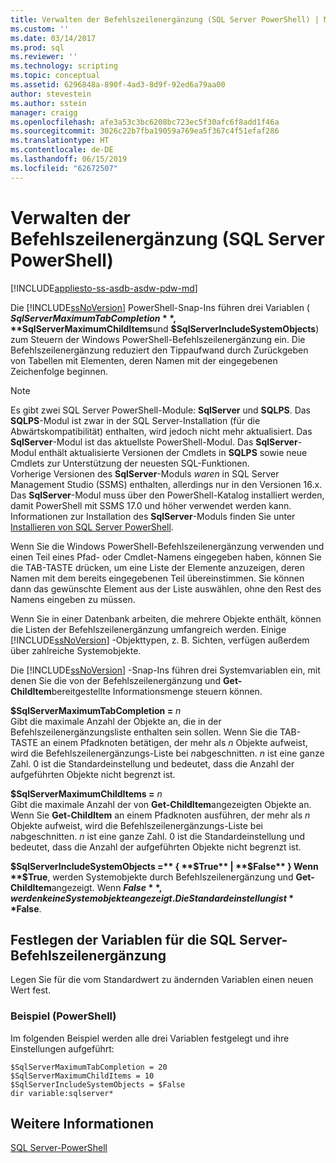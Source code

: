 ```yaml
---
title: Verwalten der Befehlszeilenergänzung (SQL Server PowerShell) | Microsoft-Dokumentation
ms.custom: ''
ms.date: 03/14/2017
ms.prod: sql
ms.reviewer: ''
ms.technology: scripting
ms.topic: conceptual
ms.assetid: 6296848a-890f-4ad3-8d9f-92ed6a79aa00
author: stevestein
ms.author: sstein
manager: craigg
ms.openlocfilehash: afe3a53c3bc6208bc723ec5f30afc6f8add1f46a
ms.sourcegitcommit: 3026c22b7fba19059a769ea5f367c4f51efaf286
ms.translationtype: HT
ms.contentlocale: de-DE
ms.lasthandoff: 06/15/2019
ms.locfileid: "62672507"
---
```

# <a name="manage-tab-completion-sql-server-powershell"></a>Verwalten der Befehlszeilenergänzung (SQL Server PowerShell)
[!INCLUDE[appliesto-ss-asdb-asdw-pdw-md](../includes/appliesto-ss-asdb-asdw-pdw-md.md)]


Die [!INCLUDE[ssNoVersion](../includes/ssnoversion-md.md)] PowerShell-Snap-Ins führen drei Variablen ( **$SqlServerMaximumTabCompletion**, **$SqlServerMaximumChildItems**und **$SqlServerIncludeSystemObjects**) zum Steuern der Windows PowerShell-Befehlszeilenergänzung ein. Die Befehlszeilenergänzung reduziert den Tippaufwand durch Zurückgeben von Tabellen mit Elementen, deren Namen mit der eingegebenen Zeichenfolge beginnen.  

> [!NOTE]
> Es gibt zwei SQL Server PowerShell-Module: **SqlServer** und **SQLPS**. Das **SQLPS**-Modul ist zwar in der SQL Server-Installation (für die Abwärtskompatibilität) enthalten, wird jedoch nicht mehr aktualisiert. Das **SqlServer**-Modul ist das aktuellste PowerShell-Modul. Das **SqlServer**-Modul enthält aktualisierte Versionen der Cmdlets in **SQLPS** sowie neue Cmdlets zur Unterstützung der neuesten SQL-Funktionen.  
> Vorherige Versionen des **SqlServer**-Moduls *waren* in SQL Server Management Studio (SSMS) enthalten, allerdings nur in den Versionen 16.x. Das **SqlServer**-Modul muss über den PowerShell-Katalog installiert werden, damit PowerShell mit SSMS 17.0 und höher verwendet werden kann.
> Informationen zur Installation des **SqlServer**-Moduls finden Sie unter [Installieren von SQL Server PowerShell](download-sql-server-ps-module.md).
  
Wenn Sie die Windows PowerShell-Befehlszeilenergänzung verwenden und einen Teil eines Pfad- oder Cmdlet-Namens eingegeben haben, können Sie die TAB-TASTE drücken, um eine Liste der Elemente anzuzeigen, deren Namen mit dem bereits eingegebenen Teil übereinstimmen. Sie können dann das gewünschte Element aus der Liste auswählen, ohne den Rest des Namens eingeben zu müssen.  
  
Wenn Sie in einer Datenbank arbeiten, die mehrere Objekte enthält, können die Listen der Befehlszeilenergänzung umfangreich werden. Einige [!INCLUDE[ssNoVersion](../includes/ssnoversion-md.md)] -Objekttypen, z. B. Sichten, verfügen außerdem über zahlreiche Systemobjekte.  
  
Die [!INCLUDE[ssNoVersion](../includes/ssnoversion-md.md)] -Snap-Ins führen drei Systemvariablen ein, mit denen Sie die von der Befehlszeilenergänzung und **Get-ChildItem**bereitgestellte Informationsmenge steuern können.  
  
 **$SqlServerMaximumTabCompletion =** *n*  
 Gibt die maximale Anzahl der Objekte an, die in der Befehlszeilenergänzungsliste enthalten sein sollen. Wenn Sie die TAB-TASTE an einem Pfadknoten betätigen, der mehr als *n* Objekte aufweist, wird die Befehlszeilenergänzungs-Liste bei *n*abgeschnitten. *n* ist eine ganze Zahl. 0 ist die Standardeinstellung und bedeutet, dass die Anzahl der aufgeführten Objekte nicht begrenzt ist.  
  
 **$SqlServerMaximumChildItems =** *n*  
 Gibt die maximale Anzahl der von **Get-ChildItem**angezeigten Objekte an. Wenn Sie **Get-ChildItem** an einem Pfadknoten ausführen, der mehr als *n* Objekte aufweist, wird die Befehlszeilenergänzungs-Liste bei *n*abgeschnitten. *n* ist eine ganze Zahl. 0 ist die Standardeinstellung und bedeutet, dass die Anzahl der aufgeführten Objekte nicht begrenzt ist.  
  
 **$SqlServerIncludeSystemObjects =** { **$True** |  **$False** }  
 Wenn **$True**, werden Systemobjekte durch Befehlszeilenergänzung und **Get-ChildItem**angezeigt. Wenn **$False**, werden keine Systemobjekte angezeigt. Die Standardeinstellung ist **$False**.  
  
## <a name="set-the-sql-server-tab-completion-variables"></a>Festlegen der Variablen für die SQL Server-Befehlszeilenergänzung  
 Legen Sie für die vom Standardwert zu ändernden Variablen einen neuen Wert fest.  
  
### <a name="example-powershell"></a>Beispiel (PowerShell)  
 Im folgenden Beispiel werden alle drei Variablen festgelegt und ihre Einstellungen aufgeführt:  
  
```  
$SqlServerMaximumTabCompletion = 20  
$SqlServerMaximumChildItems = 10  
$SqlServerIncludeSystemObjects = $False  
dir variable:sqlserver*  
```  
  
## <a name="see-also"></a>Weitere Informationen  
 [SQL Server-PowerShell](sql-server-powershell.md)  
  
  
